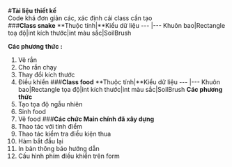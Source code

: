 #**Tài liệu thiết kế**  
Code khá đơn giản các, xác định cái class cần tạo  
###**Class snake**
**Thuộc tính|**Kiểu dữ liệu
---			|---
Khuôn bao|Rectangle
toạ độ|int
kích thước|int 
màu sắc|SoilBrush

**Các phương thức :**

1.	Vẽ rắn 
2.	Cho rắn chạy 
3.	Thay đổi kích thước  
4.	Điều khiển 
###**Class food**
**Thuộc tính|**Kiểu dữ liệu
---			|---
Khuôn bao|Rectangle
tọa độ|int
kích thước|int 
màu sắc|SoilBrush 
**Các phương thức**
1.	Tạo tọa độ ngẫu nhiên 
2.	Sinh food 
3.	Vẽ food	
###**Các chức Main chính đã xây dựng** 
1.	Thao tác với tính điểm
2.	Thao tác kiểm tra điều kiện thua 
3.	Hàm bắt đầu lại 
4.	In bản thông báo hướng dẫn 
5.	Cấu hình phím điều khiển trên form